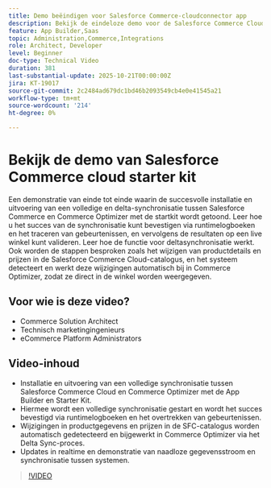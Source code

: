 ```yaml
---
title: Demo beëindigen voor Salesforce Commerce-cloudconnector app
description: Bekijk de eindeloze demo voor de Salesforce Commerce Cloud met Adobe Commerce Optimizer.
feature: App Builder,Saas
topic: Administration,Commerce,Integrations
role: Architect, Developer
level: Beginner
doc-type: Technical Video
duration: 381
last-substantial-update: 2025-10-21T00:00:00Z
jira: KT-19017
source-git-commit: 2c2484ad679dc1bd46b2093549cb4e0e41545a21
workflow-type: tm+mt
source-wordcount: '214'
ht-degree: 0%

---
```



# Bekijk de demo van Salesforce Commerce cloud starter kit

Een demonstratie van einde tot einde waarin de succesvolle installatie en uitvoering van een volledige en delta-synchronisatie tussen Salesforce Commerce en Commerce Optimizer met de startkit wordt getoond. Leer hoe u het succes van de synchronisatie kunt bevestigen via runtimelogboeken en het traceren van gebeurtenissen, en vervolgens de resultaten op een live winkel kunt valideren. Leer hoe de functie voor deltasynchronisatie werkt. Ook worden de stappen besproken zoals het wijzigen van productdetails en prijzen in de Salesforce Commerce Cloud-catalogus, en het systeem detecteert en werkt deze wijzigingen automatisch bij in Commerce Optimizer, zodat ze direct in de winkel worden weergegeven.

## Voor wie is deze video?

* Commerce Solution Architect
* Technisch marketingingenieurs
* eCommerce Platform Administrators

## Video-inhoud

* Installatie en uitvoering van een volledige synchronisatie tussen Salesforce Commerce Cloud en Commerce Optimizer met de App Builder en Starter Kit.
* Hiermee wordt een volledige synchronisatie gestart en wordt het succes bevestigd via runtimelogboeken en het overtrekken van gebeurtenissen.
* Wijzigingen in productgegevens en prijzen in de SFC-catalogus worden automatisch gedetecteerd en bijgewerkt in Commerce Optimizer via het Delta Sync-proces.
* Updates in realtime en demonstratie van naadloze gegevensstroom en synchronisatie tussen systemen.

>[!VIDEO](https://video.tv.adobe.com/v/3476099?captions=dut&learn=on)

